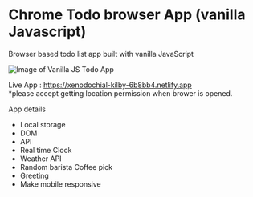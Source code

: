 # Chrome Todo browser App (vanilla Javascript)

Browser based todo list app built with vanilla JavaScript

![Image of Vanilla JS Todo App](https://i.ibb.co/0rBqXDN/Screen-Shot-2021-09-17-at-8-52-10-am.png)

Live App : https://xenodochial-kilby-6b8bb4.netlify.app
<br/>
\*please accept getting location permission when brower is opened.

App details

- Local storage
- DOM
- API
- Real time Clock
- Weather API
- Random barista Coffee pick
- Greeting
- Make mobile responsive
